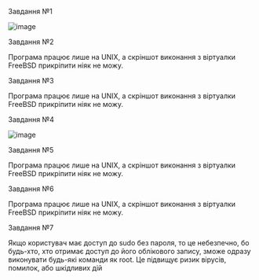 Завдання №1

![image](https://github.com/user-attachments/assets/48504004-70ab-4fcb-9036-bf0fb0119c74)

Завдання №2

Програма працює лише на UNIX, а скріншот виконання з віртуалки FreeBSD прикріпити ніяк не можу.

Завдання №3

Програма працює лише на UNIX, а скріншот виконання з віртуалки FreeBSD прикріпити ніяк не можу.

Завдання №4

![image](https://github.com/user-attachments/assets/f0411a1c-7d58-46e4-bfe3-6d838c2a808f)

Завдання №5

Програма працює лише на UNIX, а скріншот виконання з віртуалки FreeBSD прикріпити ніяк не можу.

Завдання №6

Програма працює лише на UNIX, а скріншот виконання з віртуалки FreeBSD прикріпити ніяк не можу.

Завдання №7

Якщо користувач має доступ до sudo без пароля, то це небезпечно, бо будь-хто, хто отримає доступ до його облікового запису, зможе одразу виконувати будь-які команди як root. Це підвищує ризик вірусів, помилок, або шкідливих дій
